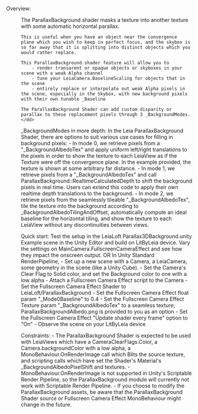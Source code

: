 <title>Parallax Background</title>

Overview:
	<dd>The ParallaxBackground.shader masks a texture into another texture with some automatic horizontal parallax.

	This is useful when you have an object near the convergence plane which you wish to keep in perfect focus, and the skybox is so far away that it is splitting into distinct objects which you would rather replace.

	This ParallaxBackground.shader feature will allow you to
		- render transarent or opaque objects or skyboxes in your scene with a weak Alpha channel
		- tune your LeiaCamera.BaselineScaling for objects that in the scene
		- entirely replace or interpolate out weak Alpha pixels in the scene, especially in the Skybox, with new background pixels with their own tunable _Baseline

	The ParallaxBackground Shader can add custom disparity or parallax to these replacement pixels through 3 _BackgroundModes.</dd>

_BackgroundModes in more depth:
	In the Leia ParallaxBackground Shader, there are options to suit various use cases for filling in background pixels:
		- In mode 0, we retrieve pixels from a "_BackgroundAlbedoTex" and apply uniform left/right translations to the pixels in order to show the texture to each LeiaView as if the Texture were off the convergence plane. In the example provided, the texture is shown at some arbitrary far distance.
		- In mode 1, we retrieve pixels from a "_BackgroundAlbedoTex" and call ParallaxBackground::RealtimeCalculatedDepth to shift the background pixels in real time. Users can extend this code to apply their own realtime depth translations to the background.
		- In mode 2, we retrieve pixels from the seamlessly tileable "_BackgroundAlbedoTex", tile the texture into the background according to _BackgroundAlbedoTilingAndOffset, automatically compute an ideal baseline for the horizontal tiling, and show the texture to each LeiaView without any discontinuities between views.

Quick start:
	Test the setup in the LeiaLoft Parallax3DBackground.unity Example scene in the Unity Editor and build on LitByLeia device. Vary the settings on MainCamera.FullscreenCameraEffect and see how they impact the onscreen output.
		OR
	In Unity Standard RenderPipeline,
		- Set up a new scene with a Camera, a LeiaCamera, some geometry in the scene (like a Unity Cube).
		- Set the Camera's Clear Flag to Solid color, and set the Background color to one with a low alpha
		- Attach a Fullscreen Camera Effect script to the Camera
			- Set the Fullscreen Camera Effect Shader to LeiaLoft/ParallaxBackground
			- Set the Fullscreen Camera Effect float param "_Mode0Baseline" to 0.4
			- Set the Fullscreen Camera Effect Texture param "_BackgroundAlbedoTex" to a seamless texture; ParallaxBackgroundAlbedo.png is provided to you as an option
			- Set the Fullscreen Camera Effect "Update shader every frame" option to "On"
		- Observe the scene on your LitByLeia device

Constraints:
	- The ParallaxBackground Shader is expected to be used with LeiaViews which have a CameraClearFlags.Color, a Camera.backgroundColor with a low alpha, a MonoBehaviour.OnRenderImage call which Blits the source texture, and scripting calls which have set the Shader's Material's _BackgroundAlbedoPixelShift and textures.
	- MonoBehaviour.OnRenderImage is not supported in Unity's Scriptable Render Pipeline, so the ParallaxBackground module will currently not work with Scriptable Render Pipeline.
	- If you choose to modify the ParallaxBackground assets, be aware that the ParallaxBackground Shader source or Fullscreen Camera Effect MonoBehaviour might change in the future.